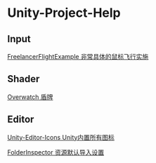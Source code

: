 # Unity-Project-Help
## Input
  [FreelancerFlightExample 非常具体的鼠标飞行实施](https://github.com/brihernandez/FreelancerFlightExample)   

## Shader
  [Overwatch 盾牌](https://www.reddit.com/r/Unity3D/comments/9v3z9z/overwatch_shield_shader_made_for_a_course_at)

## Editor
  [Unity-Editor-Icons Unity内置所有图标](https://github.com/halak/unity-editor-icons)

  [FolderInspector 资源默认导入设置](https://assetstore.unity.com/packages/tools/utilities/folderinspector-28088?aid=1100l37E9&cid=1011l7rEdXxQ&utm_source=aff)
  
  
